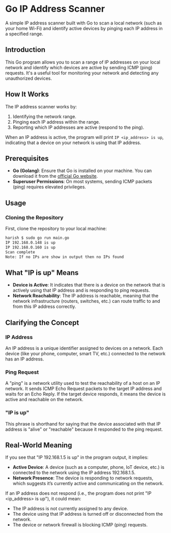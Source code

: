 # Go IP Address Scanner

A simple IP address scanner built with Go to scan a local network (such as your home Wi-Fi) and identify active devices by pinging each IP address in a specified range.


## Introduction

This Go program allows you to scan a range of IP addresses on your local network and identify which devices are active by sending ICMP (ping) requests. It's a useful tool for monitoring your network and detecting any unauthorized devices.

## How It Works

The IP address scanner works by:

1. Identifying the network range.
2. Pinging each IP address within the range.
3. Reporting which IP addresses are active (respond to the ping).

When an IP address is active, the program will print `IP <ip_address> is up`, indicating that a device on your network is using that IP address.

## Prerequisites

- **Go (Golang)**: Ensure that Go is installed on your machine. You can download it from the [official Go website](https://golang.org/dl/).
- **Superuser Permissions**: On most systems, sending ICMP packets (ping) requires elevated privileges.

## Usage

### Cloning the Repository

First, clone the repository to your local machine:

```bash
harish $ sudo go run main.go 
IP 192.168.0.148 is up
IP 192.168.0.160 is up
Scan complete
Note: If no IPs are show in output then no IPs found
```

## What "IP is up" Means

- **Device is Active**: It indicates that there is a device on the network that is actively using that IP address and is responding to ping requests.
- **Network Reachability**: The IP address is reachable, meaning that the network infrastructure (routers, switches, etc.) can route traffic to and from this IP address correctly.

## Clarifying the Concept

### IP Address
An IP address is a unique identifier assigned to devices on a network. Each device (like your phone, computer, smart TV, etc.) connected to the network has an IP address.

### Ping Request
A "ping" is a network utility used to test the reachability of a host on an IP network. It sends ICMP Echo Request packets to the target IP address and waits for an Echo Reply. If the target device responds, it means the device is active and reachable on the network.

### "IP is up"
This phrase is shorthand for saying that the device associated with that IP address is "alive" or "reachable" because it responded to the ping request.

## Real-World Meaning
If you see that "IP 192.168.1.5 is up" in the program output, it implies:

- **Active Device**: A device (such as a computer, phone, IoT device, etc.) is connected to the network using the IP address 192.168.1.5.
- **Network Presence**: The device is responding to network requests, which suggests it’s currently active and communicating on the network.

If an IP address does not respond (i.e., the program does not print "IP <ip_address> is up"), it could mean:

- The IP address is not currently assigned to any device.
- The device using that IP address is turned off or disconnected from the network.
- The device or network firewall is blocking ICMP (ping) requests.